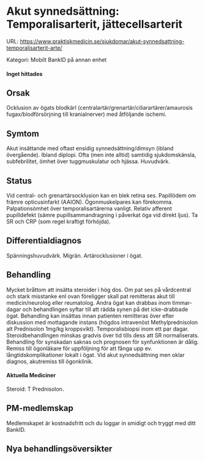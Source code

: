 # Akut synnedsättning: Temporalisarterit, jättecellsarterit

URL: https://www.praktiskmedicin.se/sjukdomar/akut-synnedsattning-temporalisarterit-arte/



Kategori: Mobilt BankID på annan enhet

#### Inget hittades

## Orsak

Ocklusion av ögats blodkärl (centralartär/grenartär/ciliarartärer/amaurosis fugax/blodförsörjning till kranialnerver) med åtföljande ischemi.

## Symtom

Akut insättande med oftast ensidig synnedsättning/dimsyn (ibland övergående). Ibland diplopi. Ofta (men inte alltid) samtidig sjukdomskänsla, subfebrilitet, ömhet över tuggmuskulatur och hjässa. Huvudvärk.

## Status

Vid central- och grenartärsocklusion kan en blek retina ses. Papillödem om främre opticusinfarkt (AAION). Ögonmuskelpares kan förekomma. Palpationsömhet över temporalisartärerna vanligt. Relativ afferent pupilldefekt (sämre pupillsammandragning i påverkat öga vid direkt ljus). Ta SR och CRP (som regel kraftigt förhöjda).

## Differentialdiagnos

Spänningshuvudvärk. Migrän. Artärocklusioner i ögat.

## Behandling

Mycket bråttom att insätta steroider i hög dos. Om pat ses på vårdcentral och stark misstanke enl ovan föreligger skall pat remitteras akut till medicin/neurolog eller reumatolog. Andra ögat kan drabbas inom timmar-dagar och behandlingen syftar till att rädda synen på det icke-drabbade ögat. Behandling kan insättas innan patienten remitteras över efter diskussion med mottagande instans (högdos intravenöst Methylprednisolon alt Prednisolon 1mg/kg kroppsvikt). Temporalisbiopsi inom ett par dagar. Steroidbehandlingen minskas gradvis över tid tills dess att SR normaliserats. Behandling för synskadan saknas och prognosen för synfunktionen är dålig. Remiss till ögonläkare för uppföljning för att fånga upp ev. långtidskomplikationer lokalt i ögat. Vid akut synnedsättning men oklar diagnos, akutremiss till ögonklinik.

#### Aktuella Mediciner

Steroid: T Prednisolon.

## PM-medlemskap

Medlemskapet är kostnadsfritt och du loggar in smidigt och tryggt med ditt BankID.

## Nya behandlingsöversikter

